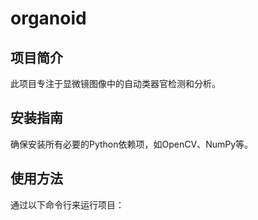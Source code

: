 # organoid
## 项目简介
此项目专注于显微镜图像中的自动类器官检测和分析。

## 安装指南
确保安装所有必要的Python依赖项，如OpenCV、NumPy等。

## 使用方法
通过以下命令行来运行项目：
